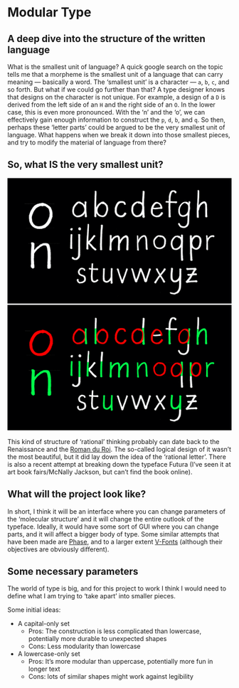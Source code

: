 # Modular Type #

## A deep dive into the structure of the written language ##
What is the smallest unit of language? A quick google search on the topic tells me that a morpheme is the smallest unit of a language that can carry meaning — basically a word. The ‘smallest unit’ is a character — `a`, `b`, `c`, and so forth. But what if we could go further than that? A type designer knows that designs on the character is not unique. For example, a design of a `D` is derived from the left side of an `H` and the right side of an `O`. In the lower case, this is even more pronounced. With the ‘n’ and the ‘o’, we can effectively gain enough information to construct the `p`, `d`, `b`, and `q`. So then, perhaps these ‘letter parts’ could be argued to be the very smallest unit of language. What happens when we break it down into those smallest pieces, and try to modify the material of language from there?

## So, what IS the very smallest unit? ##

![img1](img/modular_img1.png)
![img2](img/modular_img2.png)

This kind of structure of ‘rational’ thinking probably can date back to the Renaissance and the [Roman du Roi](https://en.wikipedia.org/wiki/Romain_du_Roi). The so-called logical design of it wasn’t the most beautiful, but it did lay down the idea of the ‘rational letter’. There is also a recent attempt at breaking down the typeface Futura (I’ve seen it at art book fairs/McNally Jackson, but can’t find the book online).

## What will the project look like? ##
In short, I think it will be an interface where you can change parameters of the ‘molecular structure’ and it will change the entire outlook of the typeface. Ideally, it would have some sort of GUI where you can change parts, and it will affect a bigger body of type. Some similar attempts that have been made are [Phase](https://www.eliashanzer.com/phase/), and to a larger extent [V-Fonts](https://v-fonts.com) (although their objectives are obviously different).

## Some necessary parameters ##
The world of type is big, and for this project to work I think I would need to define what I am trying to ‘take apart’ into smaller pieces. 

Some initial ideas:

- A capital-only set
	- Pros: The construction is less complicated than lowercase, potentially more durable to unexpected shapes
	- Cons: Less modularity than lowercase
- A lowercase-only set
	- Pros: It’s more modular than uppercase, potentially more fun in longer text
	- Cons: lots of similar shapes might work against legibility
